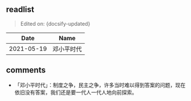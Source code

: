 ## readlist

> Edited on: {docsify-updated}

Date | Name
--- | ---
2021-05-19 | 邓小平时代

## comments

- 「邓小平时代」：制度之争，民主之争，许多当时难以得到答案的问题，现在依旧没有答案，我们还是要一代人一代人地向前探索。